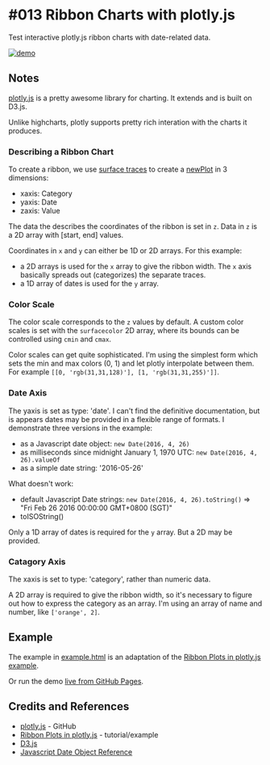 # #013 Ribbon Charts with plotly.js

Test interactive plotly.js ribbon charts with date-related data.

[![demo](./assets/splash.png?raw=true)](./example.html)

## Notes

[plotly.js](https://github.com/plotly/plotly.js) is a pretty awesome library for charting.
It extends and is built on D3.js.

Unlike highcharts, plotly supports pretty rich interation with the charts it produces.

### Describing a Ribbon Chart

To create a ribbon, we use [surface traces](https://plot.ly/javascript/reference/#surface)
to create a
[newPlot](https://plot.ly/javascript/plotlyjs-function-reference/#plot-with-plotlynewplot)
in 3 dimensions:

* xaxis: Category
* yaxis: Date
* zaxis: Value

The data the describes the coordinates of the ribbon is set in `z`.
Data in `z` is a 2D array with [start, end] values.

Coordinates in `x` and `y` can either be 1D or 2D arrays. For this example:

* a 2D arrays is used for the `x` array to give the ribbon width. The `x` axis basically spreads out (categorizes) the separate traces.
* a 1D array of dates is used for the `y` array.

### Color Scale

The color scale corresponds to the `z` values by default. A custom color scales is set with the `surfacecolor` 2D array, where its bounds can be controlled using `cmin` and `cmax`.

Color scales can get quite sophisticated. I'm using the simplest form which sets the min and max colors (0, 1) and let plotly interpolate between them. For example `[[0, 'rgb(31,31,128)'], [1, 'rgb(31,31,255)']]`.

### Date Axis

The yaxis is set as type: 'date'. I can't find the definitive documentation, but is appears dates may be provided
in a flexible range of formats. I demonstrate three versions in the example:

* as a Javascript date object: `new Date(2016, 4, 26)`
* as milliseconds since midnight January 1, 1970 UTC: `new Date(2016, 4, 26).valueOf`
* as a simple date string: '2016-05-26'

What doesn't work:

* default Javascript Date strings: `new Date(2016, 4, 26).toString()` => "Fri Feb 26 2016 00:00:00 GMT+0800 (SGT)"
* toISOString()

Only a 1D array of dates is required for the `y` array. But a 2D may be provided.

### Catagory Axis

The xaxis is set to type: 'category', rather than numeric data.

A 2D array is required to give the ribbon width, so it's necessary to figure out how to express the category as an array.
I'm using an array of name and number, like `['orange', 2]`.

## Example

The example in [example.html](./example.html) is an adaptation of the
[Ribbon Plots in plotly.js example](https://plot.ly/javascript/ribbon-plots/).

Or run the demo [live from GitHub Pages](https://codingkata.tardate.com/javascript/plotly_ribbon_charts/index.html).

## Credits and References

* [plotly.js](https://github.com/plotly/plotly.js) - GitHub
* [Ribbon Plots in plotly.js](https://plot.ly/javascript/ribbon-plots/) - tutorial/example
* [D3.js](https://d3js.org/)
* [Javascript Date Object Reference](http://www.w3schools.com/jsref/jsref_obj_date.asp)

